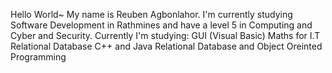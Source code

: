 Hello World~
My name is Reuben Agbonlahor.
I'm currently studying Software Development in Rathmines and have a level 5 in Computing and Cyber and Security.
Currently I'm studying:
GUI (Visual Basic)
Maths for I.T
Relational Database
C++ and Java
Relational Database 
and Object Oreinted Programming

<!---
RubyxJS/RubyxJS is a ✨ special ✨ repository because its `README.md` (this file) appears on your GitHub profile.
You can click the Preview link to take a look at your changes.
--->
